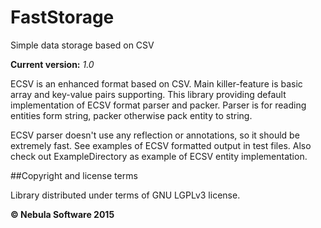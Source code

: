 FastStorage
============

Simple data storage based on CSV

**Current version:** *1.0*

ECSV is an enhanced format based on CSV. Main killer-feature is basic array and key-value pairs supporting. This library providing default implementation of ECSV format parser and packer. Parser is for reading entities form string, packer otherwise pack entity to string.

ECSV parser doesn't use any reflection or annotations, so it should be extremely fast. See examples of ECSV formatted output in test files. Also check out ExampleDirectory as example of ECSV entity implementation.

##Copyright and license terms

Library distributed under terms of GNU LGPLv3 license.

**© Nebula Software 2015**